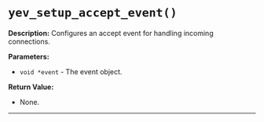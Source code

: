 # `yev_setup_accept_event()`

**Description:**
Configures an accept event for handling incoming connections.

**Parameters:**
- `void *event` - The event object.

**Return Value:**
- None.

---
